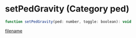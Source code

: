 # setPedGravity (Category ped)

```js
function setPedGravity(ped: number, toggle: boolean): void
```

[filename](setPedGravity_m.md ':include')